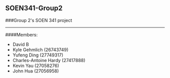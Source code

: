 
## SOEN341-Group2
###Group 2's SOEN 341 project
***
####Members:
  - David B
  - Kyle Gehmlich (26743749)
  - Yufeng Ding (27749317)
  - Charles-Antoine Hardy (27417888)
  - Kevin Yau (27058276)
  - John Hua (27056958)
